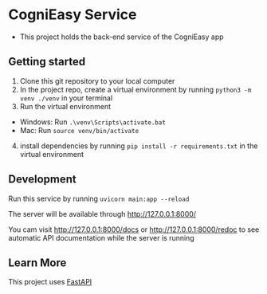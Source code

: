 # CogniEasy Service

- This project holds the back-end service of the CogniEasy app

## Getting started
1. Clone this git repository to your local computer
2. In the project repo, create a virtual environment by running `python3 -m venv ./venv` in your 
   terminal
3. Run the virtual environment
  - Windows: Run `.\venv\Scripts\activate.bat`
  - Mac: Run `source venv/bin/activate`
4. install dependencies by running `pip install -r requirements.txt` in the virtual environment


## Development
Run this service by running `uvicorn main:app --reload`

The server will be available through http://127.0.0.1:8000/

You cam visit http://127.0.0.1:8000/docs or http://127.0.0.1:8000/redoc to see automatic API 
documentation while the server is running

## Learn More

This project uses [FastAPI](https://fastapi.tiangolo.com/)
